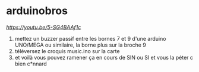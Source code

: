 # arduinobros

*https://youtu.be/5-SG4BAAf1c*

1) mettez un buzzer passif entre les bornes 7 et 9 d'une arduino UNO/MEGA ou similaire, la borne plus sur la broche 9
2) téléversez le croquis music.ino sur la carte
3) et voilà vous pouvez ramener ça en cours de SIN ou SI et vous la péter c bien c*nnard
